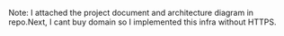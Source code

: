 Note: I attached the project document and architecture diagram in repo.Next, I cant buy domain so I implemented this infra without HTTPS.
